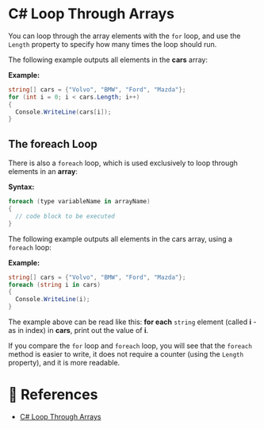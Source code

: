 # C# Loop Through Arrays

You can loop through the array elements with the `for` loop, and use the `Length` property to specify how many times the loop should run.

The following example outputs all elements in the **cars** array:

**Example:**

```cs
string[] cars = {"Volvo", "BMW", "Ford", "Mazda"};
for (int i = 0; i < cars.Length; i++)
{
  Console.WriteLine(cars[i]);
}
```

## The foreach Loop

There is also a `foreach` loop, which is used exclusively to loop through elements in an **array**:

**Syntax:**

```cs
foreach (type variableName in arrayName)
{
  // code block to be executed
}
```

The following example outputs all elements in the cars array, using a `foreach` loop:

**Example:**

```cs
string[] cars = {"Volvo", "BMW", "Ford", "Mazda"};
foreach (string i in cars)
{
  Console.WriteLine(i);
}
```

The example above can be read like this: **for each** `string` element (called **i** - as in index) in **cars**, print out the value of **i**.

If you compare the `for` loop and `foreach` loop, you will see that the `foreach` method is easier to write, it does not require a counter (using the `Length` property), and it is more readable.

# 📜 References

- [C# Loop Through Arrays](https://www.w3schools.com/cs/cs_arrays_loop.php)

